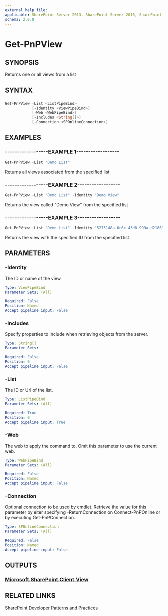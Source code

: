 ```yaml
---
external help file:
applicable: SharePoint Server 2013, SharePoint Server 2016, SharePoint Online
schema: 2.0.0
---
```

# Get-PnPView

## SYNOPSIS
Returns one or all views from a list

## SYNTAX 

### 
```powershell
Get-PnPView -List <ListPipeBind>
            [-Identity <ViewPipeBind>]
            [-Web <WebPipeBind>]
            [-Includes <String[]>]
            [-Connection <SPOnlineConnection>]
```

## EXAMPLES

### ------------------EXAMPLE 1------------------
```powershell
Get-PnPView -List "Demo List"
```

Returns all views associated from the specified list

### ------------------EXAMPLE 2------------------
```powershell
Get-PnPView -List "Demo List" -Identity "Demo View"
```

Returns the view called "Demo View" from the specified list

### ------------------EXAMPLE 3------------------
```powershell
Get-PnPView -List "Demo List" -Identity "5275148a-6c6c-43d8-999a-d2186989a661"
```

Returns the view with the specified ID from the specified list

## PARAMETERS

### -Identity
The ID or name of the view

```yaml
Type: ViewPipeBind
Parameter Sets: (All)

Required: False
Position: Named
Accept pipeline input: False
```

### -Includes
Specify properties to include when retrieving objects from the server.

```yaml
Type: String[]
Parameter Sets: 

Required: False
Position: 0
Accept pipeline input: False
```

### -List
The ID or Url of the list.

```yaml
Type: ListPipeBind
Parameter Sets: (All)

Required: True
Position: 0
Accept pipeline input: True
```

### -Web
The web to apply the command to. Omit this parameter to use the current web.

```yaml
Type: WebPipeBind
Parameter Sets: (All)

Required: False
Position: Named
Accept pipeline input: False
```

### -Connection
Optional connection to be used by cmdlet. Retrieve the value for this parameter by eiter specifying -ReturnConnection on Connect-PnPOnline or by executing Get-PnPConnection.

```yaml
Type: SPOnlineConnection
Parameter Sets: (All)

Required: False
Position: Named
Accept pipeline input: False
```

## OUTPUTS

### [Microsoft.SharePoint.Client.View](https://msdn.microsoft.com/en-us/library/microsoft.sharepoint.client.view.aspx)

## RELATED LINKS

[SharePoint Developer Patterns and Practices](http://aka.ms/sppnp)
